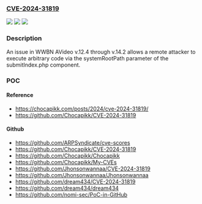 ### [CVE-2024-31819](https://cve.mitre.org/cgi-bin/cvename.cgi?name=CVE-2024-31819)
![](https://img.shields.io/static/v1?label=Product&message=n%2Fa&color=blue)
![](https://img.shields.io/static/v1?label=Version&message=n%2Fa&color=blue)
![](https://img.shields.io/static/v1?label=Vulnerability&message=n%2Fa&color=brighgreen)

### Description

An issue in WWBN AVideo v.12.4 through v.14.2 allows a remote attacker to execute arbitrary code via the systemRootPath parameter of the submitIndex.php component.

### POC

#### Reference
- https://chocapikk.com/posts/2024/cve-2024-31819/
- https://github.com/Chocapikk/CVE-2024-31819

#### Github
- https://github.com/ARPSyndicate/cve-scores
- https://github.com/Chocapikk/CVE-2024-31819
- https://github.com/Chocapikk/Chocapikk
- https://github.com/Chocapikk/My-CVEs
- https://github.com/Jhonsonwannaa/CVE-2024-31819
- https://github.com/Jhonsonwannaa/Jhonsonwannaa
- https://github.com/dream434/CVE-2024-31819
- https://github.com/dream434/dream434
- https://github.com/nomi-sec/PoC-in-GitHub


